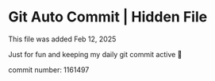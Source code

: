 # Git Auto Commit | Hidden File

This file was added Feb 12, 2025

Just for fun and keeping my daily git commit active 🤪

commit number: 1161497
